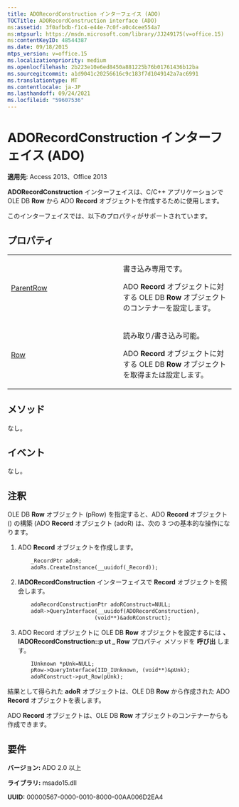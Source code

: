 ```yaml
---
title: ADORecordConstruction インターフェイス (ADO)
TOCTitle: ADORecordConstruction interface (ADO)
ms:assetid: 3f0afbdb-f1c4-e44e-7c0f-a0c4cee554a7
ms:mtpsurl: https://msdn.microsoft.com/library/JJ249175(v=office.15)
ms:contentKeyID: 48544387
ms.date: 09/18/2015
mtps_version: v=office.15
ms.localizationpriority: medium
ms.openlocfilehash: 2b223e10e6ed8450a881225b76b01761436b12ba
ms.sourcegitcommit: a1d9041c20256616c9c183f7d1049142a7ac6991
ms.translationtype: MT
ms.contentlocale: ja-JP
ms.lasthandoff: 09/24/2021
ms.locfileid: "59607536"
---
```

# <a name="adorecordconstruction-interface-ado"></a>ADORecordConstruction インターフェイス (ADO)


**適用先**: Access 2013、Office 2013

**ADORecordConstruction** インターフェイスは、C/C++ アプリケーションで OLE DB **Row** から ADO **Record** オブジェクトを作成するために使用します。

このインターフェイスでは、以下のプロパティがサポートされています。

## <a name="properties"></a>プロパティ

<table>
<colgroup>
<col style="width: 50%" />
<col style="width: 50%" />
</colgroup>
<tbody>
<tr class="odd">
<td><p><a href="parentrow-property-ado.md">ParentRow</a></p></td>
<td><p>書き込み専用です。<br />

ADO <strong>Record</strong> オブジェクトに対する OLE DB <strong>Row</strong> オブジェクトのコンテナーを設定します。</p></td>
</tr>
<tr class="even">
<td><p><a href="row-property-ado.md">Row</a></p></td>
<td><p>読み取り/書き込み可能。<br />

ADO <strong>Record</strong> オブジェクトに対する OLE DB <strong>Row</strong> オブジェクトを取得または設定します。</p></td>
</tr>
</tbody>
</table>


## <a name="methods"></a>メソッド

なし。

## <a name="events"></a>イベント

なし。

## <a name="remarks"></a>注釈

OLE DB **Row** オブジェクト (pRow) を指定すると、ADO **Record** オブジェクト () の構築 (ADO **Record** オブジェクト (adoR) は、次の 3 つの基本的な操作になります。

1.  ADO **Record** オブジェクトを作成します。
    
    ```vb
        _RecordPtr adoR;
        adoRs.CreateInstance(__uuidof(_Record));
    ```

2.  **IADORecordConstruction** インターフェイスで **Record** オブジェクトを照会します。
    
    ```vb
        adoRecordConstructionPtr adoRConstruct=NULL;
        adoR->QueryInterface(__uuidof(ADORecordConstruction),
                            (void**)&adoRConstruct);
    ```

3.  ADO Record オブジェクトに OLE DB **Row** オブジェクトを設定するには **、IADORecordConstruction::p ut \_ Row** プロパティ メソッドを **呼び出** します。
    
    ```vb
        IUnknown *pUnk=NULL;
        pRow->QueryInterface(IID_IUnknown, (void**)&pUnk);
        adoRConstruct->put_Row(pUnk);
    ```
    
結果として得られた **adoR** オブジェクトは、OLE DB **Row** から作成された ADO **Record** オブジェクトを表します。

ADO **Record** オブジェクトは、OLE DB **Row** オブジェクトのコンテナーからも作成できます。

## <a name="requirements"></a>要件

**バージョン:** ADO 2.0 以上

**ライブラリ:** msado15.dll

**UUID:** 00000567-0000-0010-8000-00AA006D2EA4

